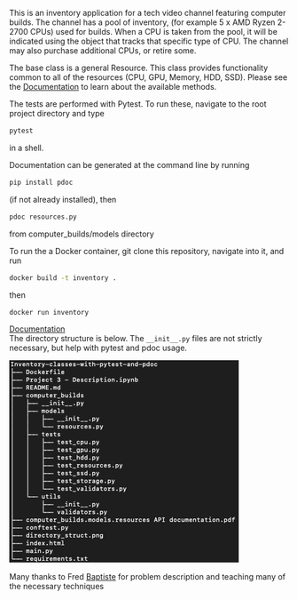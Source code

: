 This is an inventory application for a tech video channel featuring computer builds.
The channel has a pool of inventory, (for example 5 x AMD Ryzen 2-2700 CPUs) used for builds.
When a CPU is taken from the pool, it will be indicated using the object that tracks that 
specific type of CPU. The channel may also purchase additional CPUs, or retire some.

The base class is a general Resource. This class provides functionality common to all of the resources (CPU, GPU, Memory, HDD, SSD).  Please see the [Documentation](https://dapopov-st.github.io/Inventory-classes-with-pytest-and-pdoc/#Resources.category) to learn about the available methods.

The tests are performed with Pytest.  To run these, navigate to the root project directory and type 
```bash 
pytest 
``` 
in a shell.

Documentation can be generated at the command line by running
```bash 
pip install pdoc
``` 
(if not already installed), then
```bash 
pdoc resources.py 
```
from computer_builds/models directory

To run the a Docker container, git clone this repository, navigate into it,  and run 
```bash 
docker build -t inventory .
```
then
```bash 
docker run inventory 
```


[Documentation](https://dapopov-st.github.io/Inventory-classes-with-pytest-and-pdoc/#Resources.category)
<br/>The directory structure is below. The `__init__.py` files are not strictly necessary, but help with pytest and pdoc usage.

![alt text](https://github.com/dapopov-st/Inventory-classes-with-pytest-and-pdoc/blob/main/directory_tree.png?raw=true)

Many thanks to Fred [Baptiste](https://www.udemy.com/user/fredbaptiste/) for problem description and teaching many of the necessary techniques

